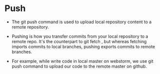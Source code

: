 # Push

* The git push command is used to upload local repository content to a remote repository.

* Pushing is how you transfer commits from your local repository to a remote repo. It's the counterpart to git fetch , but whereas fetching imports commits to local branches, pushing exports commits to remote branches.

* For example, while write code in local master on webstorm, we use git push command to upload our code to the remote master on github.

